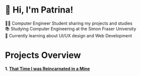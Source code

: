 # 👋 Hi, I'm Patrina!
🙋🏻 Computer Engineer Student sharing my projects and studies<br/>
📚 Studying Computer Engineering at the Simon Fraser University<br/>
💭 Currently learning about UI/UX design and Web Development<br/>

# Projects Overview

**1. [That Time I was Reincarnated in a Mine](https://github.com/SmolBeanPatrina/That-Time-I-was-Reincarnated-in-a-Mine)**<br/>


<!-- # 💻 Tech Stack -->
<!-- Badges from https://github.com/Ileriayo/markdown-badges -->
<!--
![C](https://img.shields.io/badge/c-%2300599C.svg?style=for-the-badge&logo=c&logoColor=white)
![C++](https://img.shields.io/badge/c++-%2300599C.svg?style=for-the-badge&logo=c%2B%2B&logoColor=white)
![Java](https://img.shields.io/badge/java-%23ED8B00.svg?style=for-the-badge&logo=openjdk&logoColor=white)
![VHDL](https://img.shields.io/badge/VHDL-666666.svg?style=for-the-badge&logo=css3&logoColor=white)
![MATLAB](https://img.shields.io/badge/MATLAB-0062a1.svg?style=for-the-badge&logo=css3&logoColor=white)
![Assembly](https://img.shields.io/badge/Assembly-2e52aa.svg?style=for-the-badge&logo=tailwind-css&logoColor=white)
![JavaScript](https://img.shields.io/badge/javascript-%23323330.svg?style=for-the-badge&logo=javascript&logoColor=%23F7DF1E)
![Python](https://img.shields.io/badge/python-3670A0?style=for-the-badge&logo=python&logoColor=ffdd54)
![React](https://img.shields.io/badge/react-%2320232a.svg?style=for-the-badge&logo=react&logoColor=%2361DAFB)
![TypeScript](https://img.shields.io/badge/typescript-%23007ACC.svg?style=for-the-badge&logo=typescript&logoColor=white)
![GraphQL](https://img.shields.io/badge/-GraphQL-E10098?style=for-the-badge&logo=graphql&logoColor=white)
-->


